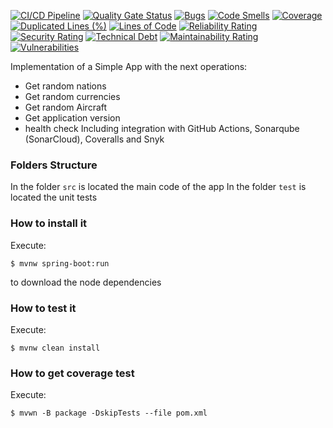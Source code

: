 [![CI/CD Pipeline](https://github.com/KevEstr/CI-CD-Project/actions/workflows/build.yml/badge.svg)](https://github.com/KevEstr/CI-CD-Project/actions/workflows/build.yml)
[![Quality Gate Status](https://sonarcloud.io/api/project_badges/measure?project=KevEstr_CI-CD-Project&metric=alert_status)](https://sonarcloud.io/summary/new_code?id=KevEstr_CI-CD-Project) [![Bugs](https://sonarcloud.io/api/project_badges/measure?project=KevEstr_CI-CD-Project&metric=bugs)](https://sonarcloud.io/summary/new_code?id=KevEstr_CI-CD-Project)
[![Code Smells](https://sonarcloud.io/api/project_badges/measure?project=KevEstr_CI-CD-Project&metric=code_smells)](https://sonarcloud.io/summary/new_code?id=KevEstr_CI-CD-Project)
[![Coverage](https://sonarcloud.io/api/project_badges/measure?project=KevEstr_CI-CD-Project&metric=coverage)](https://sonarcloud.io/summary/new_code?id=KevEstr_CI-CD-Project)
[![Duplicated Lines (%)](https://sonarcloud.io/api/project_badges/measure?project=KevEstr_CI-CD-Project&metric=duplicated_lines_density)](https://sonarcloud.io/summary/new_code?id=KevEstr_CI-CD-Project)
[![Lines of Code](https://sonarcloud.io/api/project_badges/measure?project=KevEstr_CI-CD-Project&metric=ncloc)](https://sonarcloud.io/summary/new_code?id=KevEstr_CI-CD-Project)
[![Reliability Rating](https://sonarcloud.io/api/project_badges/measure?project=KevEstr_CI-CD-Project&metric=reliability_rating)](https://sonarcloud.io/summary/new_code?id=KevEstr_CI-CD-Project)
[![Security Rating](https://sonarcloud.io/api/project_badges/measure?project=KevEstr_CI-CD-Project&metric=security_rating)](https://sonarcloud.io/summary/new_code?id=KevEstr_CI-CD-Project)
[![Technical Debt](https://sonarcloud.io/api/project_badges/measure?project=KevEstr_CI-CD-Project&metric=sqale_index)](https://sonarcloud.io/summary/new_code?id=KevEstr_CI-CD-Project)
[![Maintainability Rating](https://sonarcloud.io/api/project_badges/measure?project=KevEstr_CI-CD-Project&metric=sqale_rating)](https://sonarcloud.io/summary/new_code?id=KevEstr_CI-CD-Project)
[![Vulnerabilities](https://sonarcloud.io/api/project_badges/measure?project=KevEstr_CI-CD-Project&metric=vulnerabilities)](https://sonarcloud.io/summary/new_code?id=KevEstr_CI-CD-Project)

Implementation of a Simple App with the next operations: 
* Get random nations 
* Get random currencies 
* Get random Aircraft 
* Get application version 
* health check 
Including integration with GitHub Actions, Sonarqube (SonarCloud), Coveralls and 
Snyk 
### Folders Structure 
In the folder `src` is located the main code of the app 
In the folder `test` is located the unit tests 
### How to install it 
Execute: 
```shell 
$ mvnw spring-boot:run 
``` 
to download the node dependencies 
### How to test it 
Execute: 
```shell 
$ mvnw clean install 
``` 
### How to get coverage test 
Execute: 
```shell 
$ mvwn -B package -DskipTests --file pom.xml
